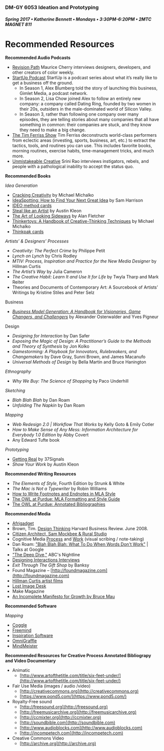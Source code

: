### DM-GY 6053 Ideation and Prototyping
##### Spring 2017 • Katherine Bennett • Mondays • 3:30PM-6:20PM • 2MTC MAGNET 811

# Recommended Resources

**Recommended Audio Podcasts**

*   [Revision Path](https://itunes.apple.com/us/podcast/revision-path/id834173190?mt=2) Maurice Cherry interviews designers, developers, and other creators of color weekly.
*   [StartUp Podcast](https://itunes.apple.com/us/podcast/startup-podcast/id913805339?mt=2) StartUp is a podcast series about what it’s really like to get a business off the ground.
    *   In Season 1, Alex Blumberg told the story of launching this business, Gimlet Media, a podcast network.
    *   In Season 2, Lisa Chow joined Alex to follow an entirely new company: a company called Dating Ring, founded by two women in their 20s, outsiders in the male-dominated world of Silicon Valley.
    *   In Season 3, rather than following one company over many episodes, they are telling stories about many companies that all have something in common: their companies are stuck, and they know they need to make a big change.
*   [The Tim Ferriss Show](https://itunes.apple.com/us/podcast/the-tim-ferriss-show/id863897795?mt=2) Tim Ferriss deconstructs world-class performers from eclectic areas (investing, sports, business, art, etc.) to extract the tactics, tools, and routines you can use. This includes favorite books, morning routines, exercise habits, time-management tricks, and much more.
*   [Unmistakeable Creative](https://itunes.apple.com/us/podcast/unmistakable-creative/id352721366?mt=2) Srini Rao interviews instigators, rebels, and people with a pathological inability to accept the status quo.

**Recommended Books**

_Idea Generation_

*   [Cracking Creativity](https://www.amazon.com/Cracking-Creativity-Secrets-Creative-Genius-ebook/dp/B004S3H1LQ/) by Michael Michalko
*   [IdeaSpotting: How to Find Your Next Great Idea](https://www.amazon.com/IdeaSpotting-Find-Your-Next-Great-ebook/dp/B00G8NXGEK/) by Sam Harrison
*   [IDEO method cards]()
*   [Steal like an Artist](https://www.amazon.com/Steal-Like-Artist-Things-Creative-ebook/dp/B0074QGGK6/) by Austin Kleon
*   [The Art of Looking Sideways](https://www.amazon.com/Art-Looking-Sideways-Alan-Fletcher/dp/0714834491/) by Alan Fletcher
*   [Thinkertoys: A Handbook of Creative-Thinking Techniques](https://www.amazon.com/Thinkertoys-Creative-Thinking-Techniques-Michael-Michalko-ebook/dp/B004CFAWU2/) by Michael Michalko
*   [Thinkpak cards](https://www.amazon.com/Thinkpak-Brainstorming-Card-Michael-Michalko-ebook/dp/B00G8ELVSM/)

_Artists’ &amp; Designers’ Processes_

*   _Creativity: The Perfect Crime_ by Philippe Petit
*   _Lynch on Lynch_ by Chris Rodley
*   _MTIV: Process, Inspiration and Practice for the New Media Designer_ by Hillman Curtis
*   _The Artist’s Way_ by Julia Cameron
*   _The Creative Habit: Learn It and Use It for Life_ by Twyla Tharp and Mark Reiter
*   Theories and Documents of Contemporary Art: A Sourcebook of Artists’ Writings by Kristine Stiles and Peter Selz

Business

*   _[Business Model Generation: A Handbook for Visionaries, Game Changers, and Challengers](https://www.amazon.com/Yves-Pigneur/e/B00405XLBG/ref=sr_ntt_srch_lnk_1?qid=1470188736&sr=8-1)_ by Alexander Osterwalder and Yves Pigneur

Design

*   _Designing for Interaction_ by Dan Safer
*   _Exposing the Magic of Design: A Practitioner’s Guide to the Methods and Theory of Synthesis_ by Jon Kolko
*   _Gamestorming: A Playbook for Innovators, Rulebreakers, and Changemakers_ by Dave Gray, Sunni Brown, and James Macanufo
*   _Universal Methods of Design_ by Bella Martin and Bruce Hanington

_Ethnography_

*   _Why We Buy: The Science of Shopping_ by Paco Underhill

_Sketching_

*   _Blah Blah Blah_ by Dan Roam
*   _Unfolding The Napkin_ by Dan Roam

_Mapping_

*   _Web Redesign 2.0 | Workflow That Works_ by Kelly Goto &amp; Emily Cotler
*   _How to Make Sense of Any Mess: Information Architecture for Everybody 1.0 Edition_ by Abby Covert 
*   Any Edward Tufte book

_Prototyping_

*   [Getting Real](http://gettingreal.37signals.com) by 37Signals 
*   _Show Your Work_ by Austin Kleon

**Recommended Writing Resources**

*   _The Elements of Style_, Fourth Edition by Strunk &amp; White
*   _The Mac is Not a Typewriter_ by Robin Williams
*   [How to Write Footnotes and Endnotes in MLA Style](http://www.aresearchguide.com/7footnot.html)
*   [The OWL at Purdue: MLA Formatting and Style Guide](https://owl.english.purdue.edu/owl/resource/747/01)
*   [The OWL at Purdue: Annotated Bibliographies](https://owl.english.purdue.edu/owl/resource/614/01)

**Recommended Media**

*   [Afrigadget](https://twitter.com/afrigadget?lang=en)
*   Brown, Tim. [Design Thinking](http://www.ideo.com/images/uploads/news/pdfs/IDEO_HBR_Design_Thinking.pdf) Harvard Business Review. June 2008. 
*   [Citizen Architect, Sam Mockbee &amp; Rural Studio](http://video.pbs.org/program/1548466406)
*   Cognitive Media [Process](https://www.wearecognitive.com/our-process) and [Work](https://www.wearecognitive.com/our-work) (visual scribing / note-taking) 
*   Dan Roam: [&quot;Blah Blah Blah: What To Do When Words Don&#039;t Work&quot;](https://www.youtube.com/watch?v=PsrFuXefZ1Q)  | Talks at Google
*   ["The Deep Dive,"](http://www.youtube.com/watch?v=JkHOxyafGpE) ABC's Nightline
*   [Designing Interactions Interviews](http://www.designinginteractions.com/interviews)
*   _Exit Through The Gift Shop_ by Banksy
*   Found Magazine – [http://foundmagazine.com](http://foundmagazine.com)
*   [Hillman Curtis artist films](http://hillmancurtis.com/artist-series)
*   [Lost Image Desk](http://lostimagedesk.com)
*   Make Magazine
*   [An Incomplete Manifesto for Growth by Bruce Mau](http://www.manifestoproject.it/bruce-mau/)

**Recommended Software**

_Mapping_

* [Coggle](https://coggle.it/)
* [Freemind](http://freemind.sourceforge.net/wiki/index.php/Main_Page)
* [Inspiration Software](http://www.inspiration.com/Inspiration)
* [OmniGraffle](https://www.omnigroup.com/omnigraffle)
* [MindMeister](https://www.mindmeister.com/)



**Recommended Resources for Creative Process Annotated Bibliograpy and Video Documentary**
* Animatic
  * [http://www.artofthetitle.com/title/six-feet-under/](http://www.artofthetitle.com/title/six-feet-under/)
* Fair Use Media (images / audio /video)
  * [http://creativecommons.org](http://creativecommons.org) 
  * [https://www.pond5.com/](https://www.pond5.com/)
* Royalty-Free sound 
  * [http://freesound.org](http://freesound.org) 
  * [http://freemusicarchive.org](http://freemusicarchive.org)
  * [http://ccmixter.org](http://ccmixter.org)
  * [http://soundbible.com](http://soundbible.com)
  * [http://www.audioblocks.com](http://www.audioblocks.com)
  * [http://incompetech.com](http://incompetech.com)
* Creative Commons Video
  * [http://archive.org](http://archive.org)

